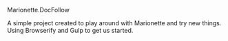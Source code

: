 Marionette.DocFollow

A simple project created to play around with Marionette and try new things. Using Browserify and Gulp to get us started. 

